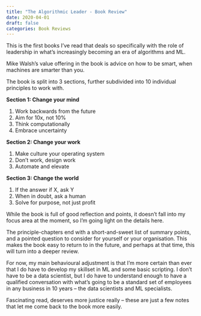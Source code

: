 ```yaml
---
title: "The Algorithmic Leader - Book Review"
date: 2020-04-01
draft: false
categories: Book Reviews
---
```


This is the first books I’ve read that deals so specifically with the role of leadership in what’s increasingly becoming an era of algorithms and ML.

Mike Walsh’s value offering in the book is advice on how to be smart, when machines are smarter than you.

The book is split into 3 sections, further subdivided into 10 individual principles to work with.

**Section 1: Change your mind**
1. Work backwards from the future
2. Aim for 10x, not 10%
3. Think computationally
4. Embrace uncertainty

**Section 2: Change your work**
1. Make culture your operating system
2. Don’t work, design work
3. Automate and elevate

**Section 3: Change the world**
1. If the answer if X, ask Y
2. When in doubt, ask a human
3. Solve for purpose, not just profit

While the book is full of good reflection and points, it doesn’t fall into my focus area at the moment, so I’m going light on the details here.

The principle-chapters end with a short-and-sweet list of summary points, and a pointed question to consider for yourself or your organisation. This makes the book easy to return to in the future, and perhaps at that time, this will turn into a deeper review.

For now, my main behavioural adjustment is that I’m more certain than ever that I do have to develop my skillset in ML and some basic scripting. I don’t have to be a data scientist, but I do have to understand enough to have a qualified conversation with what’s going to be a standard set of employees in any business in 10 years – the data scientists and ML specialists.

Fascinating read, deserves more justice really – these are just a few notes that let me come back to the book more easily.